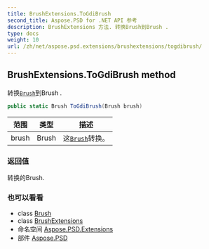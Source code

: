 ```yaml
---
title: BrushExtensions.ToGdiBrush
second_title: Aspose.PSD for .NET API 参考
description: BrushExtensions 方法. 转换Brush到Brush .
type: docs
weight: 10
url: /zh/net/aspose.psd.extensions/brushextensions/togdibrush/
---
```

## BrushExtensions.ToGdiBrush method

转换[`Brush`](../../../aspose.psd/brush/)到Brush .

```csharp
public static Brush ToGdiBrush(Brush brush)
```

| 范围 | 类型 | 描述 |
| --- | --- | --- |
| brush | Brush | 这[`Brush`](../../../aspose.psd/brush/)转换。 |

### 返回值

转换的Brush.

### 也可以看看

* class [Brush](../../../aspose.psd/brush/)
* class [BrushExtensions](../)
* 命名空间 [Aspose.PSD.Extensions](../../brushextensions/)
* 部件 [Aspose.PSD](../../../)


